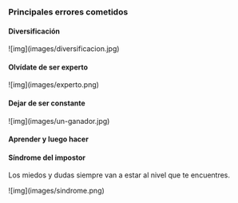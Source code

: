 ### Principales errores cometidos


#### Diversificación
<p class="img-size">
	![img](images/diversificacion.jpg)
</p>


#### Olvídate de ser experto
<p class="img-size">
	![img](images/experto.png)
</p>


#### Dejar de ser constante
<p class="img-size">
	![img](images/un-ganador.jpg)
</p>


#### Aprender y luego hacer


#### Síndrome del impostor
Los miedos y dudas siempre van a estar al nivel que te encuentres.

<p class="img-size">
	![img](images/sindrome.png)
</p>